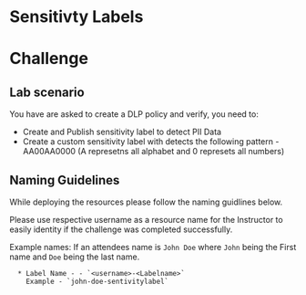 


# Sensitivty Labels 
# Challenge
 
## Lab scenario

You have are asked to create a DLP policy and verify, you need to:

- Create and Publish sensitivity label to detect PII Data
- Create a custom sensitivity label with detects the following pattern - AA00AA0000 (A represetns all alphabet and 0 represets all numbers) 



## Naming Guidelines

While deploying the resources please follow the naming guidlines below. 
   
Please use respective username as a resource name for the Instructor to easily identity if the challenge was completed successfully. 
 
Example names: If an attendees name is `John Doe` where `John` being the First name and `Doe` being the last name.

      * Label Name - - `<username>-<Labelname>`  
	    Example - `john-doe-sentivitylabel`
 
